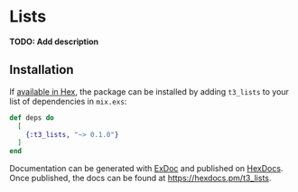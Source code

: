 # Lists

**TODO: Add description**

## Installation

If [available in Hex](https://hex.pm/docs/publish), the package can be installed
by adding `t3_lists` to your list of dependencies in `mix.exs`:

```elixir
def deps do
  [
    {:t3_lists, "~> 0.1.0"}
  ]
end
```

Documentation can be generated with [ExDoc](https://github.com/elixir-lang/ex_doc)
and published on [HexDocs](https://hexdocs.pm). Once published, the docs can
be found at <https://hexdocs.pm/t3_lists>.

